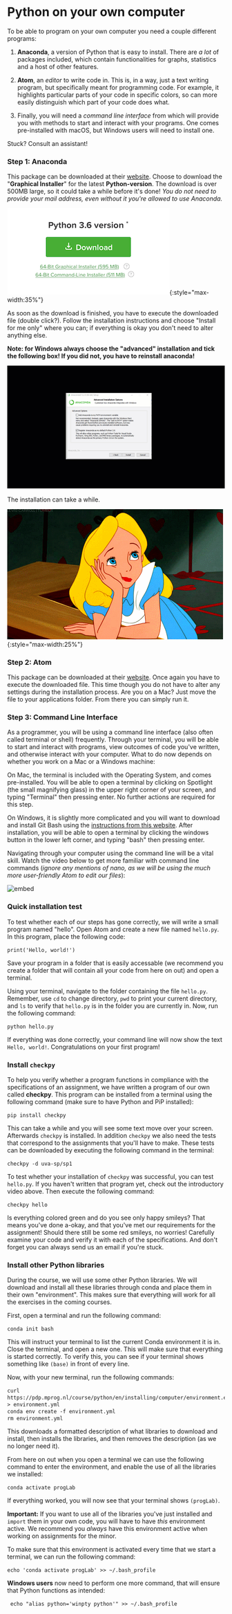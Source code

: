 # Python on your own computer

To be able to program on your own computer you need a couple different programs:

1. **Anaconda**, a version of Python that is easy to install. There are *a lot* of packages included, which contain functionalities for graphs, statistics and a host of other features.

2. **Atom**, an *editor* to write code in. This is, in a way, just a text writing program, but specifically meant for programming code. For example, it highlights particular parts of your code in specific colors, so can more easily distinguish which part of your code does what.

3. Finally, you will need a *command line interface* from which will provide you with methods to start and interact with your programs. One comes pre-installed with macOS, but Windows users will need to install one.

Stuck? Consult an assistant!

### Step 1: Anaconda

This package can be downloaded at their [website](https://www.anaconda.com/download/). Choose to download the "**Graphical Installer**" for the latest **Python-version**. The download is over 500MB large, so it could take a while before it's done! _You do not need to provide your mail address, even without it you're allowed to use Anaconda._

![Choose the "Graphical installer" for the latest Python version](download.png){:style="max-width:35%"}

As soon as the download is finished, you have to execute the downloaded file (double click?). Follow the installation instructions and choose "Install for me only" where you can; if everything is okay you don't need to alter anything else.

**Note: for Windows always choose the "advanced" installation and tick the following box! If you did not, you have to reinstall anaconda!**

![Tick the box: "Add to PATH" when installing Anaconda](anaconda_vinkje.gif)

The installation can take a while.

![](wait2.gif){:style="max-width:25%"}

### Step 2: Atom

This package can be downloaded at their [website](https://atom.io/). Once again you have to execute the downloaded file. This time though you do not have to alter any settings during the installation process. Are you on a Mac? Just move the file to your applications folder. From there you can simply run it.

### Step 3: Command Line Interface

As a programmer, you will be using a command line interface (also often called terminal or shell) frequently. Through your terminal, you will be able to start and interact with programs, view outcomes of code you've written, and otherwise interact with your computer. What to do now depends on whether you work on a Mac or a Windows machine:

On Mac, the terminal is included with the Operating System, and comes pre-installed. You will be able to open a terminal by clicking on Spotlight (the small magnifying glass) in the upper right corner of your screen, and typing "Terminal" then pressing enter. No further actions are required for this step.

On Windows, it is slightly more complicated and you will want to download and install Git Bash using the [instructions from this website](https://www.stanleyulili.com/git/how-to-install-git-bash-on-windows/). After installation, you will be able to open a terminal by clicking the windows button in the lower left corner, and typing "bash" then pressing enter.

Navigating through your computer using the command line will be a vital skill. Watch the video below to get more familiar with command line commands (_ignore any mentions of nano, as we will be using the much more user-friendly Atom to edit our files_):

![embed](https://www.youtube.com/embed/aKRYQsKR46I)

### Quick installation test

To test whether each of our steps has gone correctly, we will write a small program named "hello". Open Atom and create a new file named `hello.py`. In this program, place the following code:

	print('Hello, world!')

Save your program in a folder that is easily accessable (we recommend you create a folder that will contain all your code from here on out) and open a terminal.

Using your terminal, navigate to the folder containing the file `hello.py`. Remember, use `cd` to change directory, `pwd` to print your current directory, and `ls` to verify that `hello.py` is in the folder you are currently in. Now, run the following command:

	python hello.py

If everything was done correctly, your command line will now show the text `Hello, world!`. Congratulations on your first program!

### Install `checkpy`

To help you verify whether a program functions in compliance with the specifications of an assignment, we have written a program of our own called **checkpy**. This program can be installed from a terminal using the following command (make sure to have Python and PiP installed):

	pip install checkpy

This can take a while and you will see some text move over your screen. Afterwards `checkpy` is installed. In addition `checkpy` we also need the tests that correspond to the assignments that you'll have to make. These tests can be downloaded by executing the following command in the terminal:

	checkpy -d uva-sp/sp1

To test whether your installation of `checkpy` was successful, you can test `hello.py`. If you haven't written that program yet, check out the introductory video above. Then execute the following command:

	checkpy hello

Is everything colored green and do you see only happy smileys? That means you've done a-okay, and that you've met our requirements for the assignment! Should there still be some red smileys, no worries! Carefully examine your code and verify it with each of the specifications. And don't forget you can always send us an email if you're stuck.

### Install other Python libraries

During the course, we will use some other Python libraries. We will download and install all these libraries through conda and place them in their own "environment". This makes sure that everything will work for all the exercises in the coming courses.

First, open a terminal and run the following command:

    conda init bash

This will instruct your terminal to list the current Conda environment it is in. Close the terminal, and open a new one. This will make sure that everything is started correctly. To verify this, you can see if your terminal shows something like `(base)` in front of every line.

Now, with your new terminal, run the following commands:

	curl https://pdp.mprog.nl/course/python/en/installing/computer/environment.env > environment.yml
	conda env create -f environment.yml
	rm environment.yml


This downloads a formatted description of what libraries to download and install, then installs the libraries, and then removes the description (as we no longer need it).

From here on out when you open a terminal we can use the following command to enter the environment, and enable the use of all the libraries we installed:

    conda activate progLab

If everything worked, you will now see that your terminal shows `(progLab)`.

**Important:** If you want to use all of the libraries you've just installed and `import` them in your own code, you will have to have *this* environment active. We recommend you *always* have this environment active when working on assignments for the minor.

<!-- TODO dit moet even geverifieerd worden voor non-windows users.. -->
To make sure that this environment is activated every time that we start a terminal, we can run the following command:

    echo 'conda activate progLab' >> ~/.bash_profile

**Windows users** now need to perform one more command, that will ensure that Python functions as intended:

     echo "alias python='winpty python'" >> ~/.bash_profile
